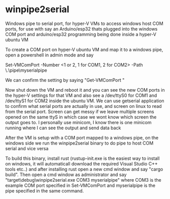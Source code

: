 # winpipe2serial

Windows pipe to serial port, for hyper-V VMs to access windows host COM ports,
for use with say an Arduino/esp32 thats plugged into the windows COM port and 
arduino/esp32 programming being done inside a hyper-V ubuntu VM

To create a COM port on hyper-V ubuntu VM and map it to a windows pipe, open a 
powershell in admin mode and say 

Set-VMComPort <VM name> -Number <1 or 2, 1 for COM1, 2 for COM2> -Path \\.\pipe\myserialpipe

We can confirm the setting by saying "Get-VMComPort <VM name>"

Now shut down the VM and reboot it and you can see the new COM ports in the hyper-V settings 
for that VM and also see a /dev/ttyS0 for COM1 and /dev/ttyS1 for COM2 inside the ubuntu VM.
We can use getserial application to confirm what serial ports are actually in use, and
screen on linux to read from the serial port. Screen can get messy if we leave multiple 
screens opened on the same ttyS in which case we wont know which screen the output goes to.
I personally use minicom, I know there is one minicom running where I can see the output and
send data back

After the VM is setup with a COM port mapped to a windows pipe, on the windows side we run the 
winpipe2serial binary to do pipe to host COM serial and vice versa

To build this binary, install rust (rustup-init.exe is the easiest way to install on windows,
it will automaticall download the required Visual Studio C++ tools etc..) and after installing
rust open a new cmd window and say "cargo build". Then open a cmd window as administrator and
say "target\debug\winpipe2serial.exe COM3 myserialpipe" where COM3 is the example COM port 
specified in Set-VMComPort and myserialpipe is the pipe specified in the same command.